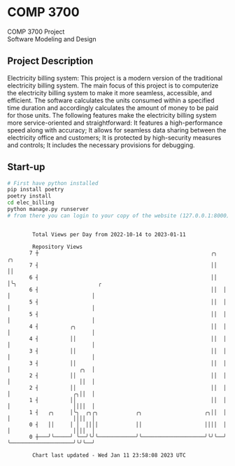 # COMP 3700
COMP 3700 Project  
Software Modeling and Design
## Project Description
Electricity billing system: This project is a modern version of the traditional electricity billing system. The main focus of this project is to computerize the electricity billing system to make it more seamless, accessible, and efficient. The software calculates the units consumed within a specified time duration and accordingly calculates the amount of money to be paid for those units. The following features make the electricity billing system more service-oriented and straightforward: It features a high-performance speed along with accuracy; It allows for seamless data sharing between the electricity office and customers; It is protected by high-security measures and controls; It includes the necessary provisions for debugging.

## Start-up
```bash
# First have python installed
pip install poetry
poetry install
cd elec_billing
python manage.py runserver
# from there you can login to your copy of the website (127.0.0.1:8000), default creds are admin/admin
```

```

        Total Views per Day from 2022-10-14 to 2023-01-11

        Repository Views
       7 ┼                                                       ╭╮  ╭╮
       7 ┤                                                       ││  ││
       6 ┤                                                       ││  │╰╮                          ╭
       6 ┤                                                       ││  │ │                          │
       5 ┤                                                       ││  │ │                          │
       5 ┤                                                       ││  │ │                          │
       4 ┤          ╭╮                                           ││  │ │                          │
       4 ┤          ││                                           ││  │ │                          │
       3 ┤          ││                                           ││  │ │                          │
       3 ┤          ││                                           ││  │ │                      ╭╮  │
       2 ┤          ││                                           ││  │ │                      ││  │
       2 ┤          ││                                           ││  │ │                    ╭╮││  │
       1 ┤          ││                                           ││  │ │                    ││││  │
       1 ┤   ╭╮     │╰╮  ╭╮╭╮            ╭╮                    ╭╮││  │ │                    ││││  │
       0 ┤   ││     │ │  ││││            ││                    ││││  │ │                    ││││  │
       0 ┼───╯╰─────╯ ╰──╯╰╯╰────────────╯╰────────────────────╯╰╯╰──╯ ╰────────────────────╯╰╯╰──╯

        Chart last updated - Wed Jan 11 23:58:08 2023 UTC
        
```
